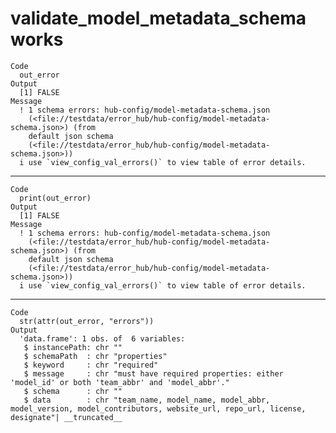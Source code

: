 # validate_model_metadata_schema works

    Code
      out_error
    Output
      [1] FALSE
    Message
      ! 1 schema errors: hub-config/model-metadata-schema.json
        (<file://testdata/error_hub/hub-config/model-metadata-schema.json>) (from
        default json schema
        (<file://testdata/error_hub/hub-config/model-metadata-schema.json>))
      i use `view_config_val_errors()` to view table of error details.

---

    Code
      print(out_error)
    Output
      [1] FALSE
    Message
      ! 1 schema errors: hub-config/model-metadata-schema.json
        (<file://testdata/error_hub/hub-config/model-metadata-schema.json>) (from
        default json schema
        (<file://testdata/error_hub/hub-config/model-metadata-schema.json>))
      i use `view_config_val_errors()` to view table of error details.

---

    Code
      str(attr(out_error, "errors"))
    Output
      'data.frame':	1 obs. of  6 variables:
       $ instancePath: chr ""
       $ schemaPath  : chr "properties"
       $ keyword     : chr "required"
       $ message     : chr "must have required properties: either 'model_id' or both 'team_abbr' and 'model_abbr'."
       $ schema      : chr ""
       $ data        : chr "team_name, model_name, model_abbr, model_version, model_contributors, website_url, repo_url, license, designate"| __truncated__


